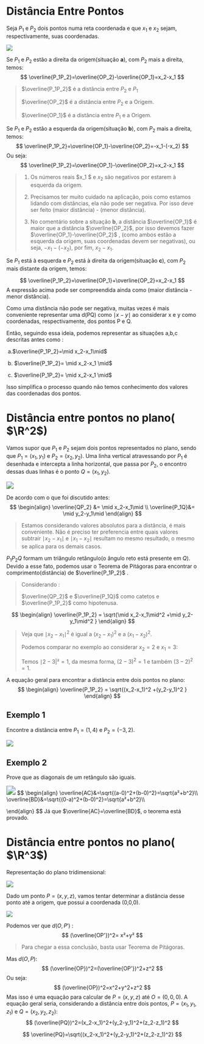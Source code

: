 # Distância Entre Pontos

Seja $P_1$ e $P_2$ dois pontos numa reta coordenada e que $x_1$ e $x_2$ sejam, respectivamente, suas coordenadas.

![](Imagens/3.png)

Se $P_1$ e $P_2$ estão a direita da origem(situação **a**), com $P_2$ mais a direita, temos:
$$
\overline{P_1P_2}=\overline{OP_2}-\overline{OP_1}=x_2-x_1
$$

> $\overline{P_1P_2}$ é a distância entre $P_2$ e $P_1$
>
> $\overline{OP_2}$ é a distância entre $P_2$ e a Origem.
>
> $\overline{OP_1}$ é a distância entre $P_1$ e a Origem.

Se $P_1$ e $P_2$ estão a esquerda da origem(situação **b**), com $P_2$ mais a direita, temos:  
$$
\overline{P_1P_2}=\overline{OP_1}-\overline{OP_2}=-x_1-(-x_2)
$$
Ou seja:
$$
\overline{P_1P_2}=\overline{OP_1}-\overline{OP_2}=x_2-x_1
$$

> 1. Os números reais $x_1 $ e $x_2$ são negativos por estarem à esquerda da origem. 
>
> 2. Precisamos ter muito cuidado na aplicação, pois como estamos lidando com distâncias, ela não pode ser negativa. Por isso deve ser feito (maior distância) - (menor distância).
>
> 3. No comentário sobre a situação **b**, a distância $\overline{OP_1}$ é maior que a distância $\overline{OP_2}$, por isso devemos fazer $\overline{OP_1}-\overline{OP_2}$ , (como ambos estão a esquerda da origem, suas coordenadas devem ser negativas), ou seja, $-x_1-(-x_2)$, por fim, $x_2-x_1$.

Se $P_1$ está à esquerda e $P_2$ está à direita da origem(situação **c**), com $P_2$ mais distante da origem, temos:


$$
\overline{P_1P_2}=\overline{OP_1}+\overline{OP_2}=x_2-x_1
$$
A expressão acima pode ser compreendida ainda como (maior distância - menor distância).

Como uma distância não pode ser negativa, muitas vezes é mais conveniente representar uma d(PQ) como $\mid x-y\mid$ ao considerar x e y como coordenadas, respectivamente, dos pontos P e Q.

Então, seguindo essa ideia, podemos representar as situações a,b,c descritas antes como :

​	a.$\overline{P_1P_2}=\mid x_2-x_1\mid$

​	b. $\overline{P_1P_2}= \mid x_2-x_1 \mid$

​	c. $\overline{P_1P_2}= \mid x_2-x_1 \mid$

Isso simplifica o processo quando não temos conhecimento dos valores das coordenadas dos pontos.

# Distância entre pontos no plano( $\R^2$)

Vamos supor que $P_1$ e $P_2$ sejam dois pontos representados no plano, sendo que $P_1=(x_1,y_1)$ e $P_2=(x_2,y_2)$. Uma linha vertical atravessando por $P_1$ é desenhada e intercepta a linha horizontal, que passa por $P_2$, o encontro dessas duas linhas é o ponto $Q = (x_1,y_2)$.

<img src="Imagens/4.png" style="zoom:120%;" />

De acordo com o que foi discutido antes:
$$
\begin{align}
\overline{QP_2} &= \mid x_2-x_1\mid \\ 
\overline{P_1Q}&= \mid y_2-y_1\mid
\end{align}
$$

> Estamos considerando valores absolutos para a distância, é mais conveniente. Não é preciso ter preferencia entre quais valores subtrair $\mid x_2-x_1 \mid$ e $\mid x_1-x_2 \mid$ resultam no mesmo resultado, o mesmo se aplica para os demais casos.

$P_1P_2Q$ formam um triângulo retângulo(o ângulo reto está presente em $Q$). Devido a esse fato, podemos usar o Teorema de Pitágoras para encontrar o comprimento(distância) de $\overline{P_1P_2}$ .

> Considerando :
>
> $\overline{QP_2}$ e $\overline{P_1Q}$ como catetos e $\overline{P_1P_2}$ como hipotenusa.

$$
\begin{align} 
\overline{P_1P_2} = \sqrt{\mid x_2-x_1\mid^2 +\mid y_2-y_1\mid^2 }
\end{align}
$$

> Veja que $\mid x_2-x_1\mid^2$ é igual a $(x_2-x_1)^2$ e a $(x_1-x_2)^2$.
>
> Podemos comparar no exemplo ao considerar $x_2=2$ e $x_1=3$:
>
> Temos $\mid 2-3|²=1$, da mesma forma, $(2-3)^2=1$ e também $(3-2)^2=1$. 

A equação geral para encontrar a distância entre dois pontos no plano:
$$
\begin{align} 
\overline{P_1P_2} = \sqrt{(x_2-x_1)^2 +(y_2-y_1)^2 }
\end{align}
$$

## Exemplo 1

Encontre a distância entre $P_1=(1,4)$ e $P_2=(-3,2)$.

<img src="Imagens/5.png" style="zoom:110%;" />

## Exemplo 2

Prove que as diagonais de um retângulo são iguais.

<img src="Imagens/6.png" style="zoom:150%;" />
$$
\begin{align}
\overline{AC}&=\sqrt{(a-0)^2+(b-0)^2}=\sqrt{a²+b^2}\\
\overline{BD}&=\sqrt{(0-a)^2+(b-0)^2}=\sqrt{a²+b^2}\\

\end{align}
$$
Já que $\overline{AC}=\overline{BD}$, o teorema está provado.

# Distância entre pontos no plano( $\R^3$)

Representação do plano tridimensional:

<img src="Imagens/7.png" style="zoom:110%;" />

Dado um ponto $P=(x,y,z)$, vamos tentar determinar a distância desse ponto até a origem, que possui a coordenada (0,0,0).

![](Imagens/8.png)

Podemos ver que $d(O,P')$ :
$$
(\overline{OP'})^2= x²+y²
$$

> Para chegar a essa conclusão, basta usar Teorema de Pitágoras.

Mas $d(O,P)$:
$$
(\overline{OP})^2=(\overline{OP'})^2+z^2
$$
Ou seja:
$$
(\overline{OP})^2=x^2+y^2+z^2
$$
Mas isso é uma equação para calcular de $P=(x,y,z)$ até $O=(0,0,0)$. A equação geral seria, considerando a distância entre dois pontos, $P =(x_1,y_1,z_1)$ e $Q=(x_2,y_2,z_2)$:
$$
(\overline{PQ})^2=(x_2-x_1)^2+(y_2-y_1)^2+(z_2-z_1)^2
$$

$$
\overline{PQ}=\sqrt{(x_2-x_1)^2+(y_2-y_1)^2+(z_2-z_1)^2}
$$

